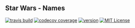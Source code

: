 ## Star Wars - Names

[![travis build](https://img.shields.io/travis/willianjusten/starwars-names.svg?style=flat-square)](https://travis-ci.org/willianjusten/starwars-names)
[![codecov coverage](https://img.shields.io/codecov/c/github/willianjusten/starwars-names.svg?style=flat-square)](https://codecov.io/github/willianjusten/starwars-names)
[![version](https://img.shields.io/npm/v/starwars-names-will.svg?style=flat-square)](https://www.npmjs.com/package/starwars-names-will)
[![MIT License](https://img.shields.io/npm/l/starwars-names-will.svg?style=flat-square)](https://opensource.org/licenses/MIT)